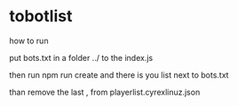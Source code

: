 # tobotlist

how to run

put bots.txt in a folder ../ to the index.js

then run npm run create and there is you list next to bots.txt

than remove the last , from playerlist.cyrexlinuz.json
